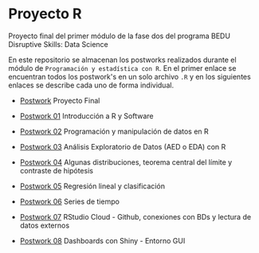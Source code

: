 
# Proyecto R
Proyecto final del primer módulo de la fase dos del programa BEDU Disruptive Skills: Data Science

En este repositorio se almacenan los postworks realizados durante el módulo de `Programación y estadística con R`. En el primer enlace se encuentran todos los postwork's en un solo archivo `.R` y en los siguientes enlaces se describe cada uno de forma individual. 

* [Postwork](https://github.com/edsatan/Proyecto-R/tree/main/Postwork-01) Proyecto Final


* [Postwork 01](https://github.com/edsatan/Proyecto-R/tree/main/Postwork-01) Introducción a R y Software
* [Postwork 02](https://github.com/edsatan/Proyecto-R/tree/main/Postwork-02) Programación y manipulación de datos en R
* [Postwork 03](https://github.com/edsatan/Proyecto-R/tree/main/Postwork-03) Análisis Exploratorio de Datos (AED o EDA) con R
* [Postwork 04](https://github.com/edsatan/Proyecto-R/tree/main/Postwork-04) Algunas distribuciones, teorema central del límite y contraste de hipótesis
* [Postwork 05](https://github.com/edsatan/Proyecto-R/tree/main/Postwork-05) Regresión lineal y clasificación
* [Postwork 06](https://github.com/edsatan/Proyecto-R/tree/main/Postwork-06) Series de tiempo
* [Postwork 07](https://github.com/edsatan/Proyecto-R/tree/main/Postwork-07) RStudio Cloud - Github, conexiones con BDs y lectura de datos externos
* [Postwork 08](https://github.com/edsatan/Proyecto-R/tree/main/Postwork-08) Dashboards con Shiny - Entorno GUI
